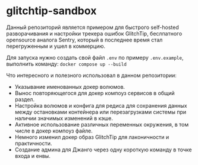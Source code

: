 # glitchtip-sandbox

Данный репозиторий является примером для быстрого self-hosted разворачивания и настройки 
трекера ошибок GlitchTip, беслпатного opensource аналога Sentry, 
который в последнее время стал перегруженным и ушел в коммерцию. 

Для запуска нужно создать свой файл `.env` по примеру `.env.example`, 
выполнить команду: `docker compose up --build`

Что интересного и полезного использовал в данном репозитории:
* Указывание именованных докер волюмов.
* Вынос повторяющегося для докер компоуз сервисов в общий раздел.
* Настройка волюмов и конфига для редиса для сохранения данных между остановками контейнера 
или перезагрузками системы при наличии значимых изменений в кэше.
* Активное использование различных переменных окружения, в том числе в докер компоуз файле.
* Немного изменил докер образ GlitchTip для лаконичности и практичности.
* Создание админа для Джанго через одну короткую команду в точке входа и енвы.
